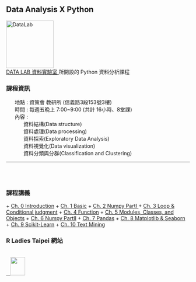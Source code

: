 <h2> Data Analysis X Python </h2> 
<img src="https://t.kfs.io/organization_resource_files/7685/10758/14063888_1080321025394014_825596358231805577_n.png" alt="DataLab" height="130" width="130"><br>
<a href="https://www.facebook.com/dlab.taiwan/?fref=t"> DATA LAB 資料實驗室 </a>所開設的 Python 資料分析課程
<br>
<p>
     <h3><b>課程資訊</b></h3>
     <ul class="task-list">
        <li>地點 : 資策會 教研所 (信義路3段153號3樓)</li>
        <li>時間 : 每週五晚上 7:00~9:00 (共計 16小時、8堂課)</li>
        <li>內容 :
          <ul class="task-list">
             <li>資料結構(Data structure)</li>
             <li>資料處理(Data processing)</li>
             <li>資料探索(Exploratory Data Analysis)</li>
             <li>資料視覺化(Data visualization)</li>
             <li>資料分類與分群(Classification and Clustering)</li>
          </ul>
        </li>
     </ul>
</p>  
<hr size="1">
<br>
<br>
<p>
<h3><b>課程講義</b></h3>    
+ <a href="https://kristenchan.github.io/Python-Data-Analysis/py_dataanalysis_ch0.slides.html">Ch. 0 Introduction</a>
+ <a href="https://kristenchan.github.io/Python-Data-Analysis/py_dataanalysis_ch1.slides.html">Ch. 1 Basic</a>
+ <a href="https://kristenchan.github.io/Python-Data-Analysis/py_dataanalysis_ch2.slides.html">Ch. 2 Numpy PartI </a>
+ <a href="https://kristenchan.github.io/Python-Data-Analysis/py_dataanalysis_ch3.slides.html">Ch. 3 Loop & Conditional judgment</a>
+ <a href="https://kristenchan.github.io/Python-Data-Analysis/py_dataanalysis_ch4.slides.html">Ch. 4 Function</a>
+ <a href="https://kristenchan.github.io/Python-Data-Analysis/py_dataanalysis_ch5.slides.html">Ch. 5 Modules, Classes, and Objects</a>
+ <a href="https://kristenchan.github.io/Python-Data-Analysis/py_dataanalysis_ch6.slides.html">Ch. 6 Numpy PartII</a>
+ <a href="https://kristenchan.github.io/Python-Data-Analysis/py_dataanalysis_ch7.slides.html">Ch. 7 Pandas</a>
+ <a href="https://kristenchan.github.io/Python-Data-Analysis/py_dataanalysis_ch8.slides.html">Ch. 8 Matplotlib & Seaborn</a>
+ <a href="https://kristenchan.github.io/Python-Data-Analysis/py_dataanalysis_ch9.slides.html">Ch. 9 Scikit-Learn</a>
+ <a href="https://kristenchan.github.io/Python_Data-Analysis/py_dataanalysis_ch10.slides.html">Ch. 10 Text Mining</a>
</p>
<p>
<h3>R Ladies Taipei 網站</h3>
<br>
<a href="https://rladiestaipei.github.io/R-Ladies-Taipei/">
    <img src="https://secure.meetupstatic.com/photos/event/7/d/8/d/global_456452141.jpeg" height="50" width="40">
</a>

</p>
